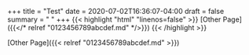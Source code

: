 +++
title = "Test"
date = 2020-07-02T16:36:07-04:00
draft = false
summary = " "
+++
{{< highlight "html" "linenos=false" >}}
[Other Page]({{</* relref "0123456789abcdef.md" */>}})
{{< /highlight >}}

[Other Page]({{< relref "0123456789abcdef.md" >}})
